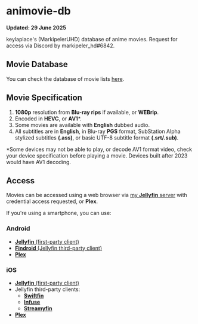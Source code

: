 # animovie-db
**Updated: 29 June 2025**

keylaplace's (MarkipelerUHD) database of anime movies. Request for access via Discord by markipeler_hd#6842.
## Movie Database
You can check the database of movie lists [here](animovie-db.md).
## Movie Specification
1. **1080p** resolution from **Blu-ray rips** if available, or **WEBrip**.
2. Encoded in **HEVC**, or **AV1***.
3. Some movies are available with **English** dubbed audio.
4. All subtitles are in **English**, in Blu-ray **PGS** format, SubStation Alpha stylized subtitles **(.ass)**, or basic UTF-8 subtitle format **(.srt/.sub)**.

*Some devices may not be able to play, or decode AV1 format video, check your device specification before playing a movie. Devices built after 2023 would have AV1 decoding.
## Access
Movies can be accessed using a web browser via [my **Jellyfin** server](https://keylaplace.palawan.usbx.me/jellyfin/web/index.html#!/home.html) with credential access requested, or **Plex**.

If you're using a smartphone, you can use:
### Android
+ [**Jellyfin** (first-party client)](https://play.google.com/store/apps/details?id=org.jellyfin.mobile&hl=en)
+ [**Findroid** (Jellyfin third-party client)](https://play.google.com/store/apps/details?id=dev.jdtech.jellyfin&hl=id)
+ [**Plex**](https://play.google.com/store/apps/details?id=com.plexapp.android&hl=en)

### iOS
+ [**Jellyfin** (first-party client)](https://apps.apple.com/us/app/jellyfin-mobile/id1480192618)
+ Jellyfin third-party clients:
  - [**Swiftfin**](https://apps.apple.com/us/app/swiftfin/id1604098728)
  - [**Infuse**](https://apps.apple.com/us/app/infuse/id1136220934)
  - [**Streamyfin**](https://apps.apple.com/us/app/streamyfin/id6593660679)
+ [**Plex**](https://apps.apple.com/us/app/plex-watch-live-tv-and-movies/id383457673)

